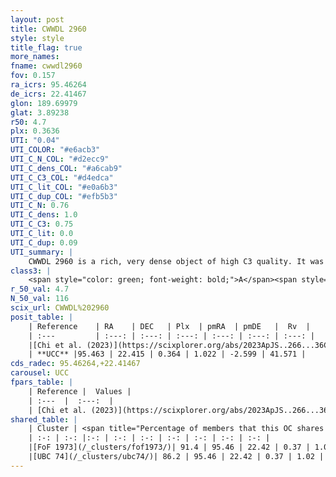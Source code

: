 ```yaml
---
layout: post
title: CWWDL 2960
style: style
title_flag: true
more_names: 
fname: cwwdl2960
fov: 0.157
ra_icrs: 95.46264
de_icrs: 22.41467
glon: 189.69979
glat: 3.89238
r50: 4.7
plx: 0.3636
UTI: "0.04"
UTI_COLOR: "#e6acb3"
UTI_C_N_COL: "#d2ecc9"
UTI_C_dens_COL: "#a6cab9"
UTI_C_C3_COL: "#d4edca"
UTI_C_lit_COL: "#e0a6b3"
UTI_C_dup_COL: "#efb5b3"
UTI_C_N: 0.76
UTI_C_dens: 1.0
UTI_C_C3: 0.75
UTI_C_lit: 0.0
UTI_C_dup: 0.09
UTI_summary: |
    CWWDL 2960 is a rich, very dense object of high C3 quality. It was recently reported in the literature.<br><br><span style="color: #99180f; font-weight: bold;">Warning: </span>This is very likely a duplicate object, which shares a large percentage of members with at least one previously reported entry.
class3: |
    <span style="color: green; font-weight: bold;">A</span><span style="color: #FFC300; font-weight: bold;">B</span>
r_50_val: 4.7
N_50_val: 116
scix_url: CWWDL%202960
posit_table: |
    | Reference    | RA    | DEC   | Plx  | pmRA  | pmDE   |  Rv  |
    | :---         | :---: | :---: | :---: | :---: | :---: | :---: |
    |[Chi et al. (2023)](https://scixplorer.org/abs/2023ApJS..266...36C) | 95.45 | 22.408 | 0.368 | 1.039 | -2.599 | 30.958 |
    | **UCC** |95.463 | 22.415 | 0.364 | 1.022 | -2.599 | 41.571 | 
cds_radec: 95.46264,+22.41467
carousel: UCC
fpars_table: |
    | Reference |  Values |
    | :---  |  :---:  |
    | [Chi et al. (2023)](https://scixplorer.org/abs/2023ApJS..266...36C) | `logAge=7.91, Z=0.4` |
shared_table: |
    | Cluster | <span title="Percentage of members that this OC shares with the ones listed">%</span>   | RA   | DEC   | Plx   | pmRA  | pmDE  | Rv | UTI |
    | :-: | :-: |:-: | :-: | :-: | :-: | :-: | :-: | :-: |
    |[FoF 1973](/_clusters/fof1973/)| 91.4 | 95.46 | 22.42 | 0.37 | 1.02 | -2.6 | 41.64 |0.08 |
    |[UBC 74](/_clusters/ubc74/)| 86.2 | 95.46 | 22.42 | 0.37 | 1.02 | -2.6 | 41.51 |0.6 |
---
```

